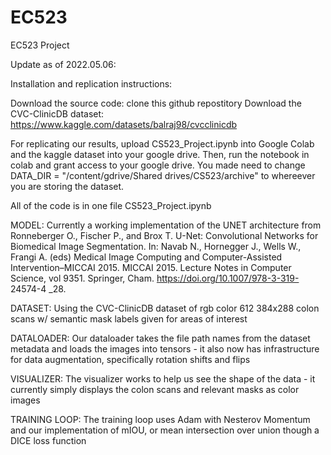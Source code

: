 # EC523
EC523 Project

Update as of 2022.05.06:


Installation and replication instructions:

Download the source code: clone this github repostitory
Download the CVC-ClinicDB dataset: https://www.kaggle.com/datasets/balraj98/cvcclinicdb

For replicating our results, upload CS523_Project.ipynb into Google Colab and the kaggle dataset into your google drive.
Then, run the notebook in colab and grant access to your google drive. You made need to change DATA_DIR = "/content/gdrive/Shared drives/CS523/archive" to whereever you are storing the dataset.


All of the code is in one file 
CS523_Project.ipynb

MODEL: Currently a working implementation of the UNET architecture from 
Ronneberger O., Fischer P., and Brox T. U-Net: Convolutional Networks for Biomedical Image Segmentation. In: Navab N., Hornegger J., Wells W., Frangi A. (eds) Medical Image Computing and Computer-Assisted Intervention–MICCAI 2015. MICCAI 2015. Lecture Notes in Computer Science, vol 9351. Springer, Cham. https://doi.org/10.1007/978-3-319- 24574-4 _28.

DATASET: Using the CVC-ClinicDB dataset of rgb color 612 384x288 colon scans w/ semantic mask labels given for areas of interest

DATALOADER: Our dataloader takes the file path names from the dataset metadata and loads the images into tensors - it also now has infrastructure for data augmentation, specifically rotation shifts and flips

VISUALIZER: The visualizer works to help us see the shape of the data - it currently simply displays the colon scans and relevant masks as color images

TRAINING LOOP: The training loop uses Adam with Nesterov Momentum and our implementation of mIOU, or mean intersection over union though a DICE loss function
